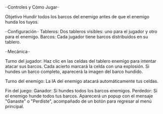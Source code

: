··Controles y Cómo Jugar··

Objetivo
Hundir todos los barcos del enemigo antes de que el enemigo hunda los tuyos.

··Configuración··
Tableros: Dos tableros visibles: uno para el jugador y otro para el enemigo.
Barcos: Cada jugador tiene barcos distribuidos en su tablero.


··Mecánica··

Turno del jugador:
Haz clic en las celdas del tablero enemigo para intentar atacar sus barcos.
Cada acierto marcará la celda con una explosión.
Si hundes un barco completo, aparecerá la imagen del barco hundido.

Turno del enemigo:
La IA del enemigo atacará automáticamente tus celdas.

Fin del juego:
Ganador: Si hundes todos los barcos enemigos.
Perdedor: Si el enemigo hunde todos tus barcos.
Aparecerá un popup con el mensaje "Ganaste" o "Perdiste", acompañado de un botón para regresar al menú principal.
